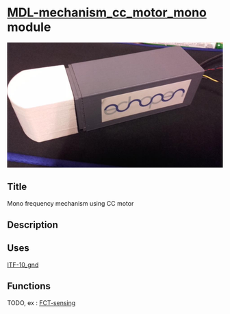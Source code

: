 # [MDL-mechanism_cc_motor_mono]() module
![](viewme.jpg)

## Title
Mono frequency mechanism using CC motor

## Description

## Uses
[ITF-10_gnd](../../interfaces/ITF-10-gnd)

## Functions
TODO, ex : [FCT-sensing](../../functions/FCT-sensing)
